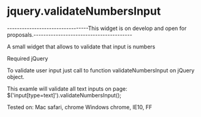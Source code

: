 jquery.validateNumbersInput
===========================

---------------------------------This widget is on develop and open for proposals.----------------------------------------

A small widget that allows to validate that input is numbers

Required jQuery

To validate user input just call to function validateNumbersInput on jQuery object.

This examle will validate all text inputs on page:
  $('input[type=text]').validateNumbersInput();
  
Tested on:
Mac     safari, chrome
Windows chrome, IE10, FF
  
